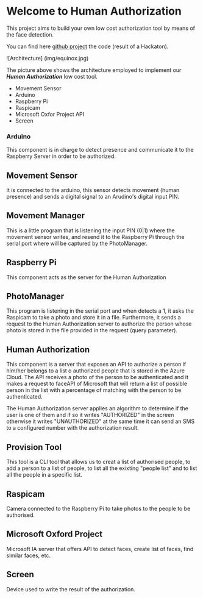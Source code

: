 # Welcome to Human Authorization

This project aims to build your own low cost authorization tool by means of the face detection.

You can find here [github project](https://github.com/lentregu/Equinox) the code (result of a Hackaton).


![Architecture] (img/equinox.jpg)

The picture above shows the architecture employed to implement our **_Human Authorization_** low cost tool.

+ Movement Sensor
+ Arduino
+ Raspberry Pi
+ Raspicam
+ Microsoft Oxfor Project API
+ Screen



### Arduino

This component is in charge to detect presence and communicate it to the Raspberry Server in order to be authorized.

## Movement Sensor

It is connected to the arduino, this sensor detects movement (human presence) and sends a digital signal to an Arudino's digital input PIN.

## Movement Manager

This is a little program that is listening the input PIN (0|1) where the movement sensor writes, and resend it to the Raspberry Pi through the serial port where will be captured by the PhotoManager.

## Raspberry Pi

This component acts as the server for the Human Authorization 

## PhotoManager

This program is listening in the serial port and when detects a 1, it asks the Raspicam to take a photo and store it in a file. Furthermore, it sends a request to the Human Authorization server to authorize the person whose photo is stored in the file provided in the request (query parameter).

## Human Authorization

This component is a server that exposes an API to authorize a person if him/her belongs to a list o authorized people that is stored in the Azure Cloud. The API receives a photo of the person to be authenticated and it makes a request to faceAPI of Microsoft that will return a list of possible person in the list with a percentage of matching with the person to be authenticated.

The Human Authorization server applies an algorithm to determine if the user is one of them and if so it writes "AUTHORIZED" in the screen otherwise it writes "UNAUTHORIZED" at the same time it can send an SMS to a configured number with the authorization result.

## Provision Tool

This tool is a CLI tool that allows us to creat a list of authorised people, to add a person to a list of people, to list all the exixting "people list" and to list all the people in a specific list.

## Raspicam

Camera connected to the Raspberry Pi to take photos to the people to be authorised.

## Microsoft Oxford Project

Microsoft IA server that offers API to detect faces, create list of faces, find similar faces, etc.

## Screen

Device used to write the result of the authorization.
